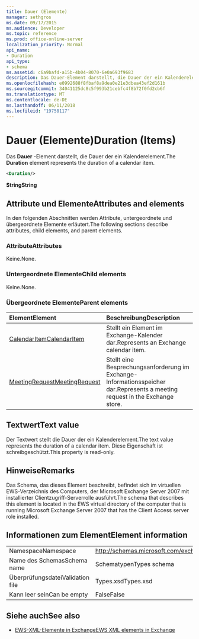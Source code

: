 ```yaml
---
title: Dauer (Elemente)
manager: sethgros
ms.date: 09/17/2015
ms.audience: Developer
ms.topic: reference
ms.prod: office-online-server
localization_priority: Normal
api_name:
- Duration
api_type:
- schema
ms.assetid: c6a9bafd-a15b-4b04-8070-6e0a693f9683
description: Das Dauer-Element darstellt, die Dauer der ein Kalenderelement.
ms.openlocfilehash: e0992688f8fbaf8a9dea0e21e3dbea43ef2d161b
ms.sourcegitcommit: 34041125dc8c5f993b21cebfc4f8b72f0fd2cb6f
ms.translationtype: MT
ms.contentlocale: de-DE
ms.lasthandoff: 06/11/2018
ms.locfileid: "19758117"
---
```

# <a name="duration-items"></a><span data-ttu-id="f8c5e-103">Dauer (Elemente)</span><span class="sxs-lookup"><span data-stu-id="f8c5e-103">Duration (Items)</span></span>

<span data-ttu-id="f8c5e-104">Das **Dauer** -Element darstellt, die Dauer der ein Kalenderelement.</span><span class="sxs-lookup"><span data-stu-id="f8c5e-104">The **Duration** element represents the duration of a calendar item.</span></span> 
  
```xml
<Duration/>
```

 <span data-ttu-id="f8c5e-105">**String**</span><span class="sxs-lookup"><span data-stu-id="f8c5e-105">**String**</span></span>
## <a name="attributes-and-elements"></a><span data-ttu-id="f8c5e-106">Attribute und Elemente</span><span class="sxs-lookup"><span data-stu-id="f8c5e-106">Attributes and elements</span></span>

<span data-ttu-id="f8c5e-107">In den folgenden Abschnitten werden Attribute, untergeordnete und übergeordnete Elemente erläutert.</span><span class="sxs-lookup"><span data-stu-id="f8c5e-107">The following sections describe attributes, child elements, and parent elements.</span></span>
  
### <a name="attributes"></a><span data-ttu-id="f8c5e-108">Attribute</span><span class="sxs-lookup"><span data-stu-id="f8c5e-108">Attributes</span></span>

<span data-ttu-id="f8c5e-109">Keine.</span><span class="sxs-lookup"><span data-stu-id="f8c5e-109">None.</span></span>
  
### <a name="child-elements"></a><span data-ttu-id="f8c5e-110">Untergeordnete Elemente</span><span class="sxs-lookup"><span data-stu-id="f8c5e-110">Child elements</span></span>

<span data-ttu-id="f8c5e-111">Keine.</span><span class="sxs-lookup"><span data-stu-id="f8c5e-111">None.</span></span>
  
### <a name="parent-elements"></a><span data-ttu-id="f8c5e-112">Übergeordnete Elemente</span><span class="sxs-lookup"><span data-stu-id="f8c5e-112">Parent elements</span></span>

|<span data-ttu-id="f8c5e-113">**Element**</span><span class="sxs-lookup"><span data-stu-id="f8c5e-113">**Element**</span></span>|<span data-ttu-id="f8c5e-114">**Beschreibung**</span><span class="sxs-lookup"><span data-stu-id="f8c5e-114">**Description**</span></span>|
|:-----|:-----|
|[<span data-ttu-id="f8c5e-115">CalendarItem</span><span class="sxs-lookup"><span data-stu-id="f8c5e-115">CalendarItem</span></span>](calendaritem.md) <br/> |<span data-ttu-id="f8c5e-116">Stellt ein Element im Exchange-Kalender dar.</span><span class="sxs-lookup"><span data-stu-id="f8c5e-116">Represents an Exchange calendar item.</span></span>  <br/> |
|[<span data-ttu-id="f8c5e-117">MeetingRequest</span><span class="sxs-lookup"><span data-stu-id="f8c5e-117">MeetingRequest</span></span>](meetingrequest.md) <br/> |<span data-ttu-id="f8c5e-118">Stellt eine Besprechungsanforderung im Exchange-Informationsspeicher dar.</span><span class="sxs-lookup"><span data-stu-id="f8c5e-118">Represents a meeting request in the Exchange store.</span></span>  <br/> |
   
## <a name="text-value"></a><span data-ttu-id="f8c5e-119">Textwert</span><span class="sxs-lookup"><span data-stu-id="f8c5e-119">Text value</span></span>

<span data-ttu-id="f8c5e-120">Der Textwert stellt die Dauer der ein Kalenderelement.</span><span class="sxs-lookup"><span data-stu-id="f8c5e-120">The text value represents the duration of a calendar item.</span></span> <span data-ttu-id="f8c5e-121">Diese Eigenschaft ist schreibgeschützt.</span><span class="sxs-lookup"><span data-stu-id="f8c5e-121">This property is read-only.</span></span>
  
## <a name="remarks"></a><span data-ttu-id="f8c5e-122">Hinweise</span><span class="sxs-lookup"><span data-stu-id="f8c5e-122">Remarks</span></span>

<span data-ttu-id="f8c5e-123">Das Schema, das dieses Element beschreibt, befindet sich im virtuellen EWS-Verzeichnis des Computers, der Microsoft Exchange Server 2007 mit installierter Clientzugriff-Serverrolle ausführt.</span><span class="sxs-lookup"><span data-stu-id="f8c5e-123">The schema that describes this element is located in the EWS virtual directory of the computer that is running Microsoft Exchange Server 2007 that has the Client Access server role installed.</span></span>
  
## <a name="element-information"></a><span data-ttu-id="f8c5e-124">Informationen zum Element</span><span class="sxs-lookup"><span data-stu-id="f8c5e-124">Element information</span></span>

|||
|:-----|:-----|
|<span data-ttu-id="f8c5e-125">Namespace</span><span class="sxs-lookup"><span data-stu-id="f8c5e-125">Namespace</span></span>  <br/> |http://schemas.microsoft.com/exchange/services/2006/types  <br/> |
|<span data-ttu-id="f8c5e-126">Name des Schemas</span><span class="sxs-lookup"><span data-stu-id="f8c5e-126">Schema name</span></span>  <br/> |<span data-ttu-id="f8c5e-127">Schematypen</span><span class="sxs-lookup"><span data-stu-id="f8c5e-127">Types schema</span></span>  <br/> |
|<span data-ttu-id="f8c5e-128">Überprüfungsdatei</span><span class="sxs-lookup"><span data-stu-id="f8c5e-128">Validation file</span></span>  <br/> |<span data-ttu-id="f8c5e-129">Types.xsd</span><span class="sxs-lookup"><span data-stu-id="f8c5e-129">Types.xsd</span></span>  <br/> |
|<span data-ttu-id="f8c5e-130">Kann leer sein</span><span class="sxs-lookup"><span data-stu-id="f8c5e-130">Can be empty</span></span>  <br/> |<span data-ttu-id="f8c5e-131">False</span><span class="sxs-lookup"><span data-stu-id="f8c5e-131">False</span></span>  <br/> |
   
## <a name="see-also"></a><span data-ttu-id="f8c5e-132">Siehe auch</span><span class="sxs-lookup"><span data-stu-id="f8c5e-132">See also</span></span>

- [<span data-ttu-id="f8c5e-133">EWS-XML-Elemente in Exchange</span><span class="sxs-lookup"><span data-stu-id="f8c5e-133">EWS XML elements in Exchange</span></span>](ews-xml-elements-in-exchange.md)

